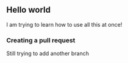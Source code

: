 ## Hello world

I am trying to learn how to use all this at once!

### Creating a pull request

Still trying to add another branch
